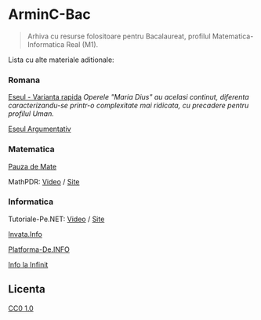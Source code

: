 # ArminC-Bac

> Arhiva cu resurse folositoare pentru Bacalaureat, profilul Matematica-Informatica Real (M1).

Lista cu alte materiale aditionale:

### Romana
[Eseul - Varianta rapida](https://www.art-educational.ro/info/carte/bacalaureat-eseul-varianta-rapida-pregatire-pentru-examen)
*Operele "Maria Dius" au acelasi continut, diferenta caracterizandu-se printr-o complexitate mai ridicata, cu precadere pentru profilul Uman.*

[Eseul Argumentativ](https://www.art-educational.ro/info/carte/eseul-argumentativ-pregatire-pentru-bacalaureat)

### Matematica

[Pauza de Mate](https://www.youtube.com/c/PauzadeMate/)

MathPDR: [Video](https://www.youtube.com/c/mathpdr/videos) / [Site](https://sites.google.com/view/poenaru/lectii-liceu)

### Informatica

Tutoriale-Pe.NET: [Video](https://www.youtube.com/user/MihaiMatraguna) / [Site](https://tutoriale-pe.net/)

[Invata.Info](https://invata.info/)

[Platforma-De.INFO](https://platforma-de.info/)

[Info la Infinit](https://www.youtube.com/channel/UC2W_UOWV6R9EddOblOJ11Hw)

## Licenta
[CC0 1.0](https://tldrlegal.com/license/creative-commons-cc0-1.0-universal)